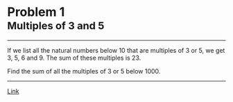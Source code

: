 # Problem 1<br><sup>Multiples of 3 and 5</sup>
------------------------------------------------------------


If we list all the natural numbers below 10 that are multiples of 3 or 5, we get 3, 5, 6 and 9. The sum of these multiples is 23.

Find the sum of all the multiples of 3 or 5 below 1000.


------------------------------------------------------------

[Link](https://projecteuler.net/problem=1)